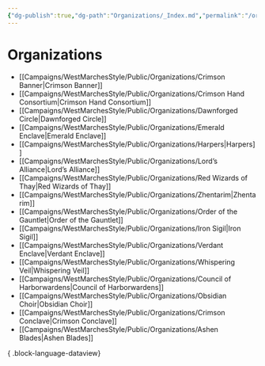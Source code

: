 ```yaml
---
{"dg-publish":true,"dg-path":"Organizations/_Index.md","permalink":"/organizations/index/","title":"_Organizations (Index)","tags":["organization"],"dgShowFileTree":true}
---
```


# Organizations
- [[Campaigns/WestMarchesStyle/Public/Organizations/Crimson Banner\|Crimson Banner]]
- [[Campaigns/WestMarchesStyle/Public/Organizations/Crimson Hand Consortium\|Crimson Hand Consortium]]
- [[Campaigns/WestMarchesStyle/Public/Organizations/Dawnforged Circle\|Dawnforged Circle]]
- [[Campaigns/WestMarchesStyle/Public/Organizations/Emerald Enclave\|Emerald Enclave]]
- [[Campaigns/WestMarchesStyle/Public/Organizations/Harpers\|Harpers]]
- [[Campaigns/WestMarchesStyle/Public/Organizations/Lord’s Alliance\|Lord’s Alliance]]
- [[Campaigns/WestMarchesStyle/Public/Organizations/Red Wizards of Thay\|Red Wizards of Thay]]
- [[Campaigns/WestMarchesStyle/Public/Organizations/Zhentarim\|Zhentarim]]
- [[Campaigns/WestMarchesStyle/Public/Organizations/Order of the Gauntlet\|Order of the Gauntlet]]
- [[Campaigns/WestMarchesStyle/Public/Organizations/Iron Sigil\|Iron Sigil]]
- [[Campaigns/WestMarchesStyle/Public/Organizations/Verdant Enclave\|Verdant Enclave]]
- [[Campaigns/WestMarchesStyle/Public/Organizations/Whispering Veil\|Whispering Veil]]
- [[Campaigns/WestMarchesStyle/Public/Organizations/Council of Harborwardens\|Council of Harborwardens]]
- [[Campaigns/WestMarchesStyle/Public/Organizations/Obsidian Choir\|Obsidian Choir]]
- [[Campaigns/WestMarchesStyle/Public/Organizations/Crimson Conclave\|Crimson Conclave]]
- [[Campaigns/WestMarchesStyle/Public/Organizations/Ashen Blades\|Ashen Blades]]

{ .block-language-dataview}

